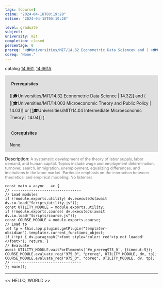 ```yaml
---
tags: [course]
ctime: "2024-04-18T00:19:28"
mstime: "2024-04-18T00:19:28"

level: graduate
subject: 
university: mit
completion: closed
percentage: 0
prereq: "<🎓Universities/MIT/14.32 Econometric Data Science> and ( <🎓Universities/MIT/14.003 Microeconomic Theory and Public Policy> or <🎓Universities/MIT/14.04 Intermediate Microeconomic Theory> )"
coreq: "None."
---
```


catalog [14.661](http://student.mit.edu/catalog/m14b.html#14.661), [14.661A](http://student.mit.edu/catalog/m14b.html#14.661A)

<span style="display: block; padding: 15px; background-color: rgb(100, 100, 100, 0.2);"><font id="m_prereq975_0" style="display: block; font-family: Arial, sans-serif; font-weight: bold; padding: 5px">Prerequisites</font><br><span id="prereq975_0">[[🎓Universities/MIT/14.32 Econometric Data Science | 14.32]] and ( [[🎓Universities/MIT/14.003 Microeconomic Theory and Public Policy | 14.03]] or [[🎓Universities/MIT/14.04 Intermediate Microeconomic Theory | 14.04]] )</span></span>
<span style="display: block; padding: 15px; background-color: rgb(100, 100, 100, 0.2);"><font id="m_coreq975_0" style="display: block; font-family: Arial, sans-serif; font-weight: bold; padding: 5px">Corequisites</font><br><span id="coreq975_0">None.</span></span>

<font style="">Description:</font>
<font style="color: grey; font-size: 0.8rem;">A systematic development of the theory of labor supply, labor demand, and human capital. Topics include wage and employment determination, turnover, search, immigration, unemployment, equalizing differences, and institutions in the labor market. Particular emphasis on the interaction between theoretical and empirical modeling. No listeners.</font>

```dataviewjs
const main = async _ => {
// --------------------------------
// Load modules
if (!module.exports.utility) dv.executeJs(await dv.io.load("Scripts/utility.js"));
const UTILITY_MODULE = module.exports.utility;
if (!module.exports.course) dv.executeJs(await dv.io.load("Scripts/course.js"));
const COURSE_MODULE = module.exports.course;
// Load tp
let tp = this.app.plugins.getPlugin("templater-obsidian").templater.current_functions_object;
if (!tp) { dv.paragraph("<font style='color: red'>tp not loaded!</font>"); return; }
// Evaluate
await UTILITY_MODULE.waitForElements(`#m_prereq975_0`, {timeout:5});
COURSE_MODULE.evaluate_req("975_0", "prereq", UTILITY_MODULE, dv, tp);
COURSE_MODULE.evaluate_req("975_0", "coreq", UTILITY_MODULE, dv, tp);
// --------------------------------
}; main();
```

---

<< HELLO, WORLD >>
